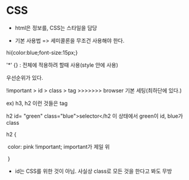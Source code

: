 # CSS

- html은 정보를, CSS는 스타일을 담당



- 기본 사용법 => 세미콜론을 무조건 사용해야 한다.

hi{color:blue;font-size:15px;}

'*' {} : 전체에 적용하려 할때 사용(style 안에 사용)



우선순위가 있다. 

!important > id > class > tag    >>>>>>> browser 기본 세팅(최하단에 있다.)

ex) h3, h2 이런 것들은 tag

h2 id= "green" class="blue">selector</h2 이 상태에서 green이 id, blue가 class

h2 {

​            color: pink !important; important가 제일 위

​        }

- id는 CSS를 위한 것이 아님. 사실상 class로 모든 것을 한다고 봐도 무방